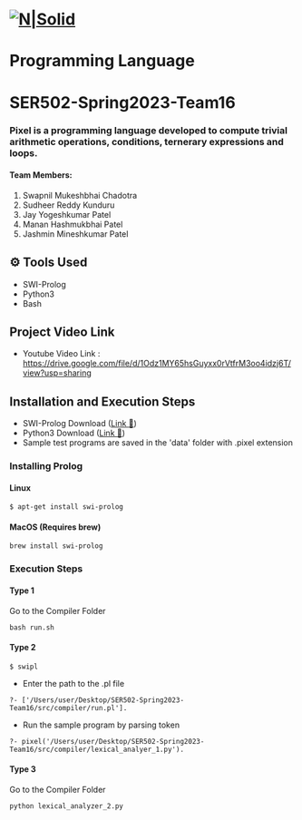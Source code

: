 # [![N|Solid](https://www.creativefabrica.com/wp-content/uploads/2022/05/21/Pixel-Logo-Graphics-30905280-1-1-580x387.jpg)](https://www.creativefabrica.com/wp-content/uploads/2022/05/21/Pixel-Logo-Graphics-30905280-1-1-580x387.jpg) 
# Programming Language
# SER502-Spring2023-Team16
### Pixel is a  programming language developed to compute trivial arithmetic operations, conditions, ternerary expressions and loops.

#### Team Members:
1. Swapnil Mukeshbhai Chadotra
2. Sudheer Reddy Kunduru
3. Jay Yogeshkumar Patel
4. Manan Hashmukbhai Patel
5. Jashmin Mineshkumar Patel
## ⚙ Tools Used
- SWI-Prolog
- Python3
- Bash

## Project Video Link
- Youtube Video Link : https://drive.google.com/file/d/1Odz1MY65hsGuyxx0rVtfrM3oo4idzj6T/view?usp=sharing

## Installation and Execution Steps
- SWI-Prolog Download ([Link 🚀](https://www.swi-prolog.org/Download.html))
- Python3 Download ([Link 🚀](https://www.python.org/downloads/))
- Sample test programs are saved in the 'data' folder with .pixel extension
### Installing Prolog
#### Linux
```
$ apt-get install swi-prolog
```
#### MacOS (Requires brew)
```
brew install swi-prolog
```
### Execution Steps
#### Type 1
Go to the Compiler Folder
```
bash run.sh
```
#### Type 2
```
$ swipl
```
- Enter the path to the .pl file
```
?- ['/Users/user/Desktop/SER502-Spring2023-Team16/src/compiler/run.pl'].  
```
- Run the sample program by parsing token
```
?- pixel('/Users/user/Desktop/SER502-Spring2023-Team16/src/compiler/lexical_analyer_1.py').
```
#### Type 3
Go to the Compiler Folder
```
python lexical_analyzer_2.py
```
